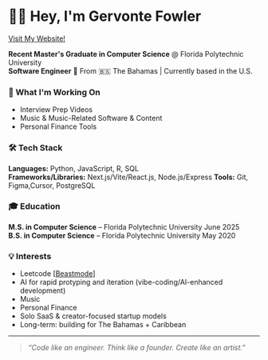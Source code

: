 # 👋🏾 Hey, I'm Gervonte Fowler
[Visit My Website!](https://builtbygervonte.com/)

**Recent Master's Graduate in Computer Science** @ Florida Polytechnic University  
**Software Engineer**
📍 From 🇧🇸 The Bahamas | Currently based in the U.S.

### 🚀 What I'm Working On
- Interview Prep Videos
- Music & Music-Related Software & Content
- Personal Finance Tools


### 🛠️ Tech Stack
**Languages:** Python, JavaScript, R, SQL  
**Frameworks/Libraries:** Next.js/Vite/React.js, Node.js/Express
**Tools:** Git, Figma,Cursor, PostgreSQL  

### 🎓 Education
**M.S. in Computer Science** – Florida Polytechnic University June 2025  
**B.S. in Computer Science** –  Florida Polytechnic University May 2020

### 💡 Interests
- Leetcode [[Beastmode](https://youtu.be/oOWc9QAoTKg?si=HIH2gl6q93NmWdjq)]
- AI for rapid protyping and iteration (vibe-coding/AI-enhanced development)
- Music
- Personal Finance
- Solo SaaS & creator-focused startup models
- Long-term: building for The Bahamas + Caribbean

---

> *“Code like an engineer. Think like a founder. Create like an artist.”*
